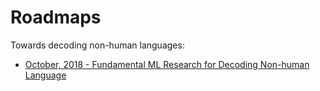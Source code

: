 # Roadmaps
Towards decoding non-human languages:

* [October, 2018 - Fundamental ML Research for Decoding Non-human Language](ai.md)
